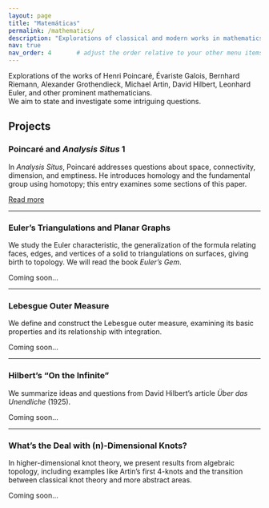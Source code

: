 ```yaml
---
layout: page
title: "Matemáticas"
permalink: /mathematics/
description: "Explorations of classical and modern works in mathematics."
nav: true
nav_order: 4       # adjust the order relative to your other menu items
---
```


Explorations of the works of Henri Poincaré, Évariste Galois, Bernhard Riemann, Alexander Grothendieck, Michael Artin, David Hilbert, Leonhard Euler, and other prominent mathematicians.  
We aim to state and investigate some intriguing questions.

## Projects

### Poincaré and *Analysis Situs* 1  
In *Analysis Situs*, Poincaré addresses questions about space, connectivity, dimension, and emptiness. He introduces homology and the fundamental group using homotopy; this entry examines some sections of this paper.  

[Read more](/mathematics/poincare-analysis-situs-1/)  

---

### Euler’s Triangulations and Planar Graphs  
We study the Euler characteristic, the generalization of the formula relating faces, edges, and vertices of a solid to triangulations on surfaces, giving birth to topology. We will read the book *Euler’s Gem*.  

Coming soon…  

---

### Lebesgue Outer Measure  
We define and construct the Lebesgue outer measure, examining its basic properties and its relationship with integration.  

Coming soon…  

---

### Hilbert’s “On the Infinite”  
We summarize ideas and questions from David Hilbert’s article *Über das Unendliche* (1925).  

Coming soon…  

---

### What’s the Deal with \(n\)-Dimensional Knots?  
In higher-dimensional knot theory, we present results from algebraic topology, including examples like Artin’s first 4-knots and the transition between classical knot theory and more abstract areas.  

Coming soon…  
